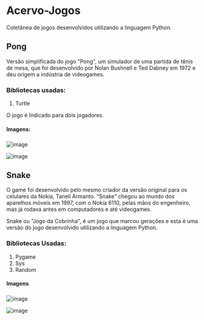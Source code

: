 # Acervo-Jogos
Coletânea de jogos desenvolvidos utilizando a linguagem Python.

## Pong
Versão simplificada do jogo "Pong", um simulador de uma partida de tênis de mesa, que foi desenvolvido por Nolan Bushnell e Ted Dabney em 1972 e deu origem a indústria de videogames. 

### Bibliotecas usadas:
1. Turtle

O jogo é Indicado para dois jogadores. 

#### Imagens:
###
![image](https://github.com/erickdan1/Acervo-Jogos/assets/115114338/7c68b67e-7e43-4af2-b21d-2468149ad1d6)

![image](https://github.com/erickdan1/Acervo-Jogos/assets/115114338/e191e0b9-b14b-47bc-bd5c-4bb2da02f5e2)

## Snake
O game foi desenvolvido pelo mesmo criador da versão original para os celulares da Nokia, Taneli Armanto. “Snake” chegou ao mundo dos aparelhos móveis em 1997, com o Nokia 6110, pelas mãos do engenheiro, mas já rodava antes em computadores e até videogames.

Snake ou "Jogo da Cobrinha", é um jogo que marcou gerações e esta é uma versão do jogo desenvolvido utilizando a linguagem Python.

### Bibliotecas Usadas:
1. Pygame
2. Sys
3. Random

#### Imagens
###
![image](https://github.com/erickdan1/Acervo-Jogos/assets/115114338/b5c6d594-7d6c-4718-928a-7a4a1c23018d)

![image](https://github.com/erickdan1/Acervo-Jogos/assets/115114338/fd396362-7e7d-40e0-88b5-ef49a0cb20ab)
